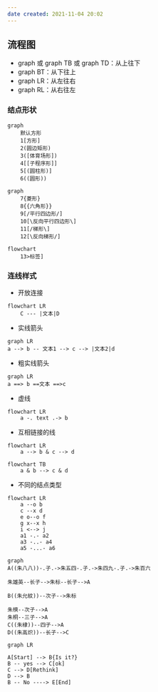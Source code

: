 ```yaml
---
date created: 2021-11-04 20:02
---
```


## 流程图

- graph 或 graph TB 或 graph TD：从上往下
- graph BT：从下往上
- graph LR：从左往右
- graph RL：从右往左

### 结点形状

```mermaid
graph
	默认方形
	1[方形]
	2(圆边矩形)
	3([体育场形])
	4[[子程序形]]
	5[(圆柱形)]
	6((圆形))
```

```mermaid
graph
	7{菱形}
	8{{六角形}}
	9[/平行四边形/]
	10[\反向平行四边形\]
	11[/梯形\]
	12[\反向梯形/]
```

```mermaid
flowchart
	13>标签]
```

### 连线样式

- 开放连接

```mermaid
flowchart LR
	C --- |文本|D
```

- 实线箭头

```mermaid
graph LR
a --> b -- 文本1 --> c --> |文本2|d
```

- 粗实线箭头

```mermaid
graph LR
a ==> b ==文本 ==>c
```

- 虚线

```mermaid
flowchart LR
	a -. text .-> b
```

- 互相链接的线

```mermaid
flowchart LR
	a --> b & c --> d
```

```mermaid
flowchart TB
	a & b --> c & d
```

- 不同的结点类型

```mermaid
flowchart LR
	a --o b
	c --x d
	e o--o f
	g x--x h
	i <--> j
	a1 -.- a2
	a3 -..- a4
	a5 -...- a6
```

```mermaid
graph
A((朱八八))-.子.->朱五四-.子.->朱四九-.子.->朱百六

朱雄英--长子-->朱标--长子-->A

B((朱允紋))--次子-->朱标

朱樉--次子-->A
朱桐--三子-->A
C((朱棣))--四子-->A
D((朱高炽))--长子-->C

```

```mermaid
graph LR

A[Start] --> B{Is it?}
B -- yes --> C[ok]
C --> D[Rethink]
D --> B
B -- No ----> E[End]
```
